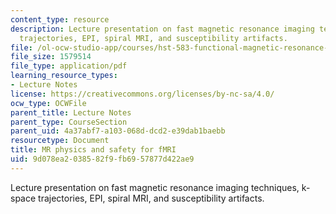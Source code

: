 ```yaml
---
content_type: resource
description: Lecture presentation on fast magnetic resonance imaging techniques, k-space
  trajectories, EPI, spiral MRI, and susceptibility artifacts.
file: /ol-ocw-studio-app/courses/hst-583-functional-magnetic-resonance-imaging-data-acquisition-and-analysis-fall-2008/9d078ea2038582f9fb6957877d422ae9_0924_lw_physics1.pdf
file_size: 1579514
file_type: application/pdf
learning_resource_types:
- Lecture Notes
license: https://creativecommons.org/licenses/by-nc-sa/4.0/
ocw_type: OCWFile
parent_title: Lecture Notes
parent_type: CourseSection
parent_uid: 4a37abf7-a103-068d-dcd2-e39dab1baebb
resourcetype: Document
title: MR physics and safety for fMRI
uid: 9d078ea2-0385-82f9-fb69-57877d422ae9
---
```

Lecture presentation on fast magnetic resonance imaging techniques, k-space trajectories, EPI, spiral MRI, and susceptibility artifacts.